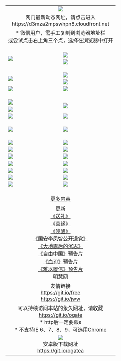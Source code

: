 ﻿<table>
  <tr></tr>
  <tr><td colspan=2 align=center><img src="https://cloud.githubusercontent.com/assets/11880933/13434984/f430fae2-e012-11e5-814f-c2df1e82b247.jpg" /></td></tr>
  <tr><td colspan=2 align=center>网门最新动态网址，请点击进入
<br>https://d3mza2mpswhpn8.cloudfront.net
    </td>
  </tr>
  <tr>
    <td colspan=2 align=center>* 微信用户，需手工复制到浏览器地址栏<br>或尝试点击右上角三个点，选择在浏览器中打开
    <!--br>* IE6打开动态网址须在选项中勾选TLS 1.0--></td>
  </tr>
  <tr height="20">
  <tr>
    <td rowspan=2><a href="https://d3mza2mpswhpn8.cloudfront.net/ogUP.aspx?name=11DKC.mp4&list=11DKC" target="_blank"><img src="https://d3mza2mpswhpn8.cloudfront.net/Up/11DKC1.jpg" /></a></td> 
    <td><div><a href="https://d3mza2mpswhpn8.cloudfront.net/ogUP.aspx?name=LRWS.mp4&list=LRWS" target="_blank"><img src="https://d3mza2mpswhpn8.cloudfront.net/Up/LRWS.jpg" /></a></td>
   </tr>
  <tr>
    <td><a href="https://d3mza2mpswhpn8.cloudfront.net/ogNiceVedio.aspx" target="_blank"><img src="https://d3mza2mpswhpn8.cloudfront.net/Up/11TGKDY.jpg" /></a></td>
  </tr>
  <tr height="20">
  <tr>
    <td rowspan=2><a href="https://d3mza2mpswhpn8.cloudfront.net/ogUP.aspx?name=4EE/DJ.mp4&list=4EEDJ" target="_blank"><img src="https://d3mza2mpswhpn8.cloudfront.net/Up/4EE/DJ140.jpg"/></a></td>
    <td><a href="https://d3mza2mpswhpn8.cloudfront.net/ogUP.aspx?name=4EE/ZG.mp4&list=4EEZG" target="_blank"><img src="https://d3mza2mpswhpn8.cloudfront.net/Up/4EE/ZG0.jpg"/></a></td>
    <!--td><a href="https://d3mza2mpswhpn8.cloudfront.net/ogUP.aspx?name=4EE/HQ.mp4&list=4EEHQ" target="_blank"><img src="https://d3mza2mpswhpn8.cloudfront.net/Up/4EE/HQ0.jpg"/></a></td-->
  </tr>
  <tr>
    <td><a href="https://d3mza2mpswhpn8.cloudfront.net/ogUP.aspx?name=4EE/QQ.mp4&list=4EEQQ" target="_blank"><img src="https://d3mza2mpswhpn8.cloudfront.net/Up/4EE/QQ0.jpg"/></a></td>
  </tr>
  <tr>
    <td><a href="https://d3mza2mpswhpn8.cloudfront.net/onCO.aspx?ob=600%CA%C2%CE%EF&op=%D4%F6%C9%BE%B8%C4&args=WH1~%23%C0%E0%D0%CD6%D0%C2%CE%C5%7c%23%C0%E0%D0%CD6%C6%C0%C2%DB" target="_blank"><img src="https://d3mza2mpswhpn8.cloudfront.net/Up/0WZ.jpg" /></a></td>
    <td><a href="https://d3mza2mpswhpn8.cloudfront.net/onCO.aspx?ob=600%CA%C2%CE%EF&op=%D4%F6%C9%BE%B8%C4&args=WH1~%23%D3%C3%BB%A7" target="_blank"><img src="https://d3mza2mpswhpn8.cloudfront.net/Up/0WB.jpg" /></a></td>
  </tr>
  <tr height="20">
  <tr>
    <td><a href="https://d3mza2mpswhpn8.cloudfront.net/ogUP.aspx?name=JQR.mp4&count=2" target="_blank"><img src="https://d3mza2mpswhpn8.cloudfront.net/Up/JQR.jpg" /></a></td>   
    <td rowspan=2><a href="https://d3mza2mpswhpn8.cloudfront.net/ogUP.aspx?name=JP.mp4&count=9" target="_blank"><img src="https://d3mza2mpswhpn8.cloudfront.net/Up/JP.jpg" /></td>
  </tr>
  <tr>
    <td><a href="https://d3mza2mpswhpn8.cloudfront.net/ogUP.aspx?name=WH.mp4" target="_blank"><img src="https://d3mza2mpswhpn8.cloudfront.net/Up/WH.jpg" /></a></td>
  </tr>
  <tr>
    <td><a href="https://d3mza2mpswhpn8.cloudfront.net/ogUP.aspx?name=SSZJ.mp4&list=SSZJ" target="_blank"><img src="https://d3mza2mpswhpn8.cloudfront.net/Up/SSZJ.jpg" /></a></td>
    <td><a href="https://d3mza2mpswhpn8.cloudfront.net/ogUP.aspx?name=WLSH.mp4&count=2" target="_blank"><img src="https://d3mza2mpswhpn8.cloudfront.net/Up/WLSH.jpg" /></a</td>
  </tr>
  <tr height="20">
  <tr>
    <td><a href="https://d3mza2mpswhpn8.cloudfront.net/ogUP.aspx?name=ZY.mp4&count=2015|16" target="_blank"><img src="https://d3mza2mpswhpn8.cloudfront.net/Up/ZY.jpg" /></a</td>
    <td><a href="https://d3mza2mpswhpn8.cloudfront.net/ogUP.aspx?name=XTFY.mp4&count=B|2,A|24" target="_blank"><img src="https://d3mza2mpswhpn8.cloudfront.net/Up/XTFY.jpg" /></a></td>
  </tr>
  <tr height="20">
  </tr>
  <!--tr>
    <td><a href="https://d3mza2mpswhpn8.cloudfront.net/ogUP.aspx?name=4EE/GX.mp4&list=4EEGX" target="_blank"><img src="https://d3mza2mpswhpn8.cloudfront.net/Up/4EE/GX0.jpg"/></a></td>
    <td><a href="https://d3mza2mpswhpn8.cloudfront.net/ogUP.aspx?name=4EE/HD.mp4&list=4EEHD" target="_blank"><img src="https://d3mza2mpswhpn8.cloudfront.net/Up/4EE/HD0.jpg"/></a></td>
  </tr>
  <tr>
    <td><a href="https://d3mza2mpswhpn8.cloudfront.net/ogUP.aspx?name=4EE/TX.mp4&list=4EETX" target="_blank"><img src="https://d3mza2mpswhpn8.cloudfront.net/Up/4EE/TX0.jpg"/></a></td>
    <td><a href="https://d3mza2mpswhpn8.cloudfront.net/ogUP.aspx?name=4EE/WZ.mp4&list=4EEWZ" target="_blank"><img src="https://d3mza2mpswhpn8.cloudfront.net/Up/4EE/WZ0.jpg"/></a></td>
  </tr-->
  <tr>
    <td><a href="https://d3mza2mpswhpn8.cloudfront.net/onUP.aspx?name=https://du172fz170yac.cloudfront.net/" target="_blank"><img src="https://d3mza2mpswhpn8.cloudfront.net/Up/0DTW.jpg"/></a></td>
    <td><a href="https://d3mza2mpswhpn8.cloudfront.net/onUP.aspx?name=https://d240ns8up8earz.cloudfront.net/acenter/" target="_blank"><img src="https://d3mza2mpswhpn8.cloudfront.net/Up/0TDW.jpg" /></a></td>
  </tr>
  <tr>
    <td><a href="https://d3mza2mpswhpn8.cloudfront.net/onUP.aspx?name=https://d4508d6vomz2p.cloudfront.net/gb/nsc413.htm" target="_blank"><img src="https://d3mza2mpswhpn8.cloudfront.net/Up/0DJY.jpg" /></a></td>
    <td><a href="https://d3mza2mpswhpn8.cloudfront.net/onUP.aspx?name=https://d4apjbhkuxer1.cloudfront.net/xtr/gb/prog204.html" target="_blank"><img src="https://d3mza2mpswhpn8.cloudfront.net/Up/0XTR.jpg" /></a></td>
  </tr>
  <tr>
    <td><a href="https://d3mza2mpswhpn8.cloudfront.net/onUP.aspx?name=https://d3aj00iefsmfgc.cloudfront.net/" target="_blank"><img src="https://d3mza2mpswhpn8.cloudfront.net/Up/0MHW.jpg" /></a></td>
    <td><a href="https://d3mza2mpswhpn8.cloudfront.net/onUP.aspx?name=https://d20wz7qt14x5d2.cloudfront.net/" target="_blank"><img src="https://d3mza2mpswhpn8.cloudfront.net/Up/0ZJW.jpg" /></a></td>
  </tr>
  <tr>
    <td><a href="https://d3mza2mpswhpn8.cloudfront.net/ogUP.aspx?name=0FG.zip" target="_blank"><img src="https://d3mza2mpswhpn8.cloudfront.net/Up/0FG.jpg" /></a></td>
    <td><a href="https://d3mza2mpswhpn8.cloudfront.net/ogUP.aspx?name=0FGA.apk" target="_blank"><img src="https://d3mza2mpswhpn8.cloudfront.net/Up/0FGA.jpg" /></a></td>
  </tr>
  <tr>
    <td><a href="https://d3mza2mpswhpn8.cloudfront.net/ogUP.aspx?name=0U.zip" target="_blank"><img src="https://d3mza2mpswhpn8.cloudfront.net/Up/0U.jpg" /></a></td>
    <td><a href="https://d3mza2mpswhpn8.cloudfront.net/ogUP.aspx?name=0UA.apk" target="_blank"><img src="https://d3mza2mpswhpn8.cloudfront.net/Up/0UA.jpg" /></a></td>
  </tr>
  <tr>
    <td><a href="https://d3mza2mpswhpn8.cloudfront.net/ogUP.aspx?name=0iPPOTV.zip" target="_blank"><img src="https://d3mza2mpswhpn8.cloudfront.net/Up/0iPPOTV.jpg" /></a></td>
    <td><a href="https://d3mza2mpswhpn8.cloudfront.net/ogUP.aspx?name=0iNTD.apk" target="_blank"><img src="https://d3mza2mpswhpn8.cloudfront.net/Up/0iNTD.jpg" /></a></td>
  </tr>
  <!--tr>
    <td><a href="https://d3mza2mpswhpn8.cloudfront.net/ogNice.aspx" target="_blank"><img src="https://d3mza2mpswhpn8.cloudfront.net/Up/0WCYY.jpg" /></a></td>
    <td><a href="https://d3mza2mpswhpn8.cloudfront.net/onCO.aspx?list=XWPL&mode=m" target="_blank"><img src="https://d3mza2mpswhpn8.cloudfront.net/Up/0WZTT.jpg" /></a></td> 
  </tr-->
  <tr>
    <td><a href="https://d3mza2mpswhpn8.cloudfront.net/ogDY.aspx" target="_blank"><img src="https://d3mza2mpswhpn8.cloudfront.net/Up/0FK.jpg" /></a></td>
    <td><a href="https://d3mza2mpswhpn8.cloudfront.net/ogST.aspx" target="_blank"><img src="https://d3mza2mpswhpn8.cloudfront.net/Up/0ST.jpg" /></a></td> 
  </tr>
  <tr height="20">
  <tr>
    <td colspan=2 align=center><a href="https://d3mza2mpswhpn8.cloudfront.net/ogNice.aspx">更多内容</a>
    </td>
  </tr>
  <tr>
    <td colspan=2 align=center>更新<br>
      <a href="https://d3mza2mpswhpn8.cloudfront.net/ogUP.aspx?name=4ESL.mp4" target="_blank">《送礼》</a><br>
      <a href="https://d3mza2mpswhpn8.cloudfront.net/ogUP.aspx?name=4ESY.mp4" target="_blank">《善缘》</a><br>
      <a href="https://d3mza2mpswhpn8.cloudfront.net/ogUP.aspx?name=4EHX.mp4" target="_blank">《唤醒》</a><br>
      <a href="https://d3mza2mpswhpn8.cloudfront.net/ogUP.aspx?name=4LFZ.mp4" target="_blank">《国安李凤智公开退党》</a><br>
      <a href="https://d3mza2mpswhpn8.cloudfront.net/ogUP.aspx?name=4DDZHDCS.mp4" target="_blank">《大地震后的沉思》</a><br>
      <a href="https://d3mza2mpswhpn8.cloudfront.net/ogUP.aspx?name=11ZYZG0.mp4" target="_blank">《自由中国》预告片</a><br>
      <a href="https://d3mza2mpswhpn8.cloudfront.net/ogUP.aspx?name=11XR.mp4" target="_blank">《血刃》预告片</a><br>
      <a href="https://d3mza2mpswhpn8.cloudfront.net/ogUP.aspx?name=11NYZX.mp4&count=2" target="_blank">《难以置信》预告片</a><br>
      <a href="https://d3mza2mpswhpn8.cloudfront.net/onUP.aspx?name=https://www.minghui.org/" target="_blank">明慧网</a>
    </td>
  </tr>
  <tr>
    <td colspan=2 align=center>友情链接<br>
      <a href="https://git.io/free" target="_blank">https://git.io/free</a><br>
      <a href="https://git.io/jww" target="_blank">https://git.io/jww</a>
    </td>
  </tr>
  <tr>
    <td colspan=2 align=center>可以持续访问本站的永久网址，请收藏<br/><a href="https://git.io/ogate" target="_blank">https://git.io/ogate</a><br/>* http后一定要跟s<br/>* 不支持IE 6、7、8、9，可选用<a href="https://d3mza2mpswhpn8.cloudfront.net/ogUP.aspx?name=0ChromePortable.zip">Chrome</a></td>
  </tr>
  <tr>
    <td colspan=2 align=center><a href="https://d3mza2mpswhpn8.cloudfront.net/ogUP.aspx?name=0oGate.apk" target="_blank"><img src="https://cloud.githubusercontent.com/assets/11880933/13720399/75e143ee-e842-11e5-9f0a-1421f423c80f.jpg" /></a><br>安卓版下载网址<br><a href="https://git.io/ogatea">https://git.io/ogatea</a></td>
  </tr>
  <!--tr>
    <td colspan=2 align=center>可能失效的动态网址
    </td>
  </tr-->
</table>
